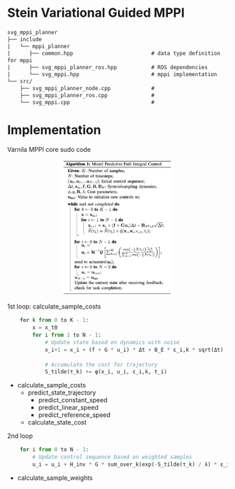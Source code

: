 # Stein Variational Guided MPPI

    svg_mppi_planner
    ├── include
    |   └── mppi_planner
    |      ├── common.hpp                         # data type definition for mppi
    |      ├── svg_mppi_planner_ros.hpp           # ROS dependencies
    |      └── svg_mppi.hpp                       # mppi implementation 
    └── src/
        ├── svg_mppi_planner_node.cpp             #
        ├── svg_mppi_planner_ros.cpp              #
        └── svg_mppi.cpp                          #

# Implementation

Varnila MPPI core sudo code

<p align="center"><img src="./icons/varnila_mppi_sudo.png" width="50%" height="50%"/></p>


1st loop: calculate_sample_costs

```py
    for k from 0 to K - 1:
        x = x_t0
        for i from 1 to N - 1:
            # Update state based on dynamics with noise
            x_i+1 = x_i + (f + G * u_i) * Δt + B_E * ε_i,k * sqrt(Δt)
            
            # Accumulate the cost for trajectory
            S_tilde(τ_k) += φ(x_i, u_i, ε_i,k, t_i)

```

- calculate_sample_costs
    - predict_state_trajectory
        - predict_constant_speed
        - predict_linear_speed
        - predict_reference_speed
    - calculate_state_cost

2nd loop

```py
    for i from 0 to N - 1:
        # Update control sequence based on weighted samples
        u_i = u_i + H_inv * G * sum_over_k(exp(-S_tilde(τ_k) / λ) * ε_i,k) / sum_over_k(exp(-S_tilde(τ_k) / λ))
```

- calculate_sample_weights
